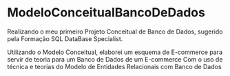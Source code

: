 # ModeloConceitualBancoDeDados
Realizando o meu primeiro Projeto Conceitual de Banco de Dados, sugerido pela Formação SQL DataBase Specialist.

Utilizando o Modelo Conceitual, elaborei um esquema de E-commerce para servir de teoria para um Banco de Dados de um E-commerce
Com o uso de técnica e teorias do  Modelo de Entidades Relacionais com Banco de Dados
